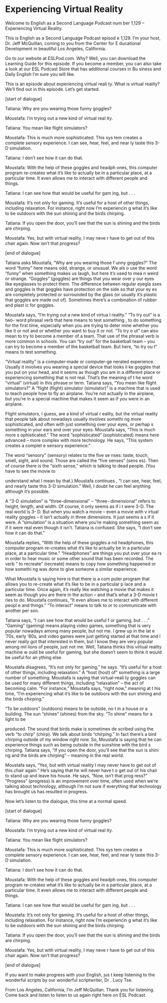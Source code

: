 # Experiencing Virtual Reality

Welcome to English as a Second Language Podcast num ber 1,129 – Experiencing Virtual Reality.

This is English as a Second Language Podcast episod e 1,129. I’m your host, Dr. Jeff McQuillan, coming to you from the Center for E ducational Development in beautiful Los Angeles, California.

Go to our website at ESLPod.com. Why? Well, you can  download the Learning Guide for this episode. If you become a member, you  can also take a look at our ESL Podcast Store that has additional courses in Bu siness and Daily English I’m sure you will like.

This is an episode about experiencing virtual reali ty. What is virtual reality? We’ll find out in this episode. Let’s get started.

[start of dialogue]

Tatiana: Why are you wearing those funny goggles?

Moustafa: I’m trying out a new kind of virtual real ity.

Tatiana: You mean like flight simulators?

Moustafa: This is much more sophisticated. This sys tem creates a complete sensory experience. I can see, hear, feel, and near ly taste this 3-D simulation.

Tatiana: I don’t see how it can do that.

Moustafa: With the help of these goggles and headph ones, this computer program re-creates what it’s like to actually be in  a particular place, at a particular time. It even allows me to interact with different people and things.

Tatiana: I can see how that would be useful for gam ing, but . . .

Moustafa: It’s not only for gaming. It’s useful for  a host of other things, including relaxation. For instance, right now I’m experiencin g what it’s like to be outdoors with the sun shining and the birds chirping.

Tatiana: If you open the door, you’ll see that the sun is shining and the birds are chirping.

 Moustafa: Yes, but with virtual reality, I may neve r have to get out of this chair again. Now isn’t that progress?

[end of dialogue]

Tatiana asks Moustafa, “Why are you wearing those f unny goggles?” The word “funny” here means odd, strange, or unusual. We als o use the word “funny” when something makes us laugh, but here it’s used to mea n weird or strange. “Goggles” (goggles) are things that you wear over y our eyes like eyeglasses to protect them. The difference between regular eyegla sses and goggles is that goggles have protection on the side so that your ey es are completely protected or surrounded by the glass (or usually it’s plastic  that goggles are made out of). Sometimes there’s a combination of rubber and plast ic for goggles.

Moustafa says, “I’m trying out a new kind of virtua l reality.” “To try out” is a two- word phrasal verb that here means to test something , to do something for the first time, especially when you are trying to deter mine whether you like it or not and or whether you want to buy it or not. “To try o ut” can also mean to try to become a member of a team. That use of the phrasal verb is more common in schools. You can “try out” for the basketball team – you can try to become a member of the basketball team. But here, “to try ou t” means to test something.

“Virtual reality” is a computer-made or computer-ge nerated experience. Usually it involves you wearing a special device that looks li ke goggles that you put on your head, and it seems as though you are in a different  place or experiencing something that is not real. That’s the meaning of t he word “virtual” (virtual) in this phrase or term. Tatiana says, “You mean like flight  simulators?” A “flight (flight) simulator (simulator)” is a machine that is used to  teach people how to fly an airplane. You’re not actually in the airplane, but you’re in a special machine that makes it seem as if you were in an airplane.

Flight simulators, I guess, are a kind of virtual r eality, but the virtual reality that people talk about nowadays usually involves somethi ng more sophisticated, and often with just something over your eyes, or perhap s something in your ears and over your eyes. Moustafa says, “This is much more s ophisticated.” The word “sophisticated” (sophisticated) means here advanced  – more complex with more technology. He says, “This system creates a complet e sensory experience.”

The word “sensory” (sensory) relates to the five se nses: taste, touch, smell, sight, and sound. Those are called the “five senses” (sens es). Then of course there is the “sixth sense,” which is talking to dead people.  (You have to see the movie to

understand what I mean by that.) Moustafa continues , “I can see, hear, feel, and nearly taste this 3-D simulation.” Well, I doubt he  can feel anything although it’s possible.

A “3-D simulation” is “three-dimensional” – “three- dimensional” refers to height, length, and width. Of course, it only seems as if i t were 3-D. The real world is 3- D. But when you watch a movie – even a movie with v irtual reality goggles – it isn’t actually in three dimensions. It just seems a s if it were. A “simulation” is a situation where you’re making something seem as if it were real even though it isn’t. Tatiana is confused. She says, “I don’t see how it can do that.”

Moustafa replies, “With the help of these goggles a nd headphones, this computer program re-creates what it’s like to actually be in  a particular place, at a particular time.” “Headphones” are things you put over your ea rs in order to hear music or some other sound that has been recorded. The verb “ to recreate” (recreate) means to copy how something happened or how somethi ng was done to give someone a similar experience.

What Moustafa is saying here is that there is a com puter program that allows you to re-create what it’s like to be in a particular p lace and a particular time. Once again, it’s really like watching a movie that makes  it seem as though you are there in the action – and that’s what a 3-D movie t ries to do. Moustafa continues, “It even allows me to interact with different peopl e and things.” “To interact” means to talk to or to communicate with another per son.

Tatiana says, “I can see how that would be useful f or gaming, but . . .” “Gaming” (gaming) means playing video games, something that is very popular nowadays among many people, but not me. I grew up in the lat e ’70s, early ’80s, and video games were just getting started at that time and I never really got that interested in them, but I know they are very popular among mil lions of people, just not me. Well, Tatiana thinks this virtual reality machine w ould be useful for gaming, but she doesn’t seem to think it would be useful for an ything else.

Moustafa disagrees, “It’s not only for gaming,” he says. “It’s useful for a host of other things, including relaxation.” A “host (host)  of” something is a large number of something. Moustafa is saying that virtual-reali ty goggles can be used for many different things, including “relaxation” – the  act of becoming calm. “For instance,” Moustafa says, “right now,” meaning at t his time, “I’m experiencing what it’s like to be outdoors with the sun shining and the birds chirping.”

“To be outdoors” (outdoors) means to be outside, no t in a house or a building. The sun “shines” (shines) from the sky. “To shine” means for a light to be

produced. The sound that birds make is sometimes de scribed using the verb “to chirp” (chirp). We talk about birds “chirping.” In fact there’s a bird chirping outside of my window right now. So, Moustafa is saying that  he can experience things such as being outside in the sunshine with the bird s chirping. Tatiana says, “If you open the door, you’ll see that the sun is shini ng and the birds are chirping” – meaning in the real world.

Moustafa says, “Yes, but with virtual reality I may  never have to get out of this chair again.” He’s saying that he will never have t o get out of his chair to stand up and leave his house. He says, “Now, isn’t that prog ress?” “Progress” (progress) is an improvement over time, often used when we’re talking about technology, although I’m not sure if everything that technology  has brought us has resulted in progress.

Now let’s listen to the dialogue, this time at a normal speed.

[start of dialogue]

Tatiana: Why are you wearing those funny goggles?

Moustafa: I’m trying out a new kind of virtual real ity.

Tatiana: You mean like flight simulators?

Moustafa: This is much more sophisticated. This sys tem creates a complete sensory experience. I can see, hear, feel, and near ly taste this 3-D simulation.

Tatiana: I don’t see how it can do that.

Moustafa: With the help of these goggles and headph ones, this computer program re-creates what it’s like to actually be in  a particular place, at a particular time. It even allows me to interact with different people and things.

Tatiana: I can see how that would be useful for gam ing, but . . .

Moustafa: It’s not only for gaming. It’s useful for  a host of other things, including relaxation. For instance, right now I’m experiencin g what it’s like to be outdoors with the sun shining and the birds chirping.

Tatiana: If you open the door, you’ll see that the sun is shining and the birds are chirping.

Moustafa: Yes, but with virtual reality, I may neve r have to get out of this chair again. Now isn’t that progress?

[end of dialogue]

If you want to make progress with your English, jus t keep listening to the wonderful scripts by our wonderful scriptwriter, Dr . Lucy Tse.

From Los Angeles, California, I’m Jeff McQuillan. Thank you for listening. Come back and listen to listen to us again right here on  ESL Podcast.

